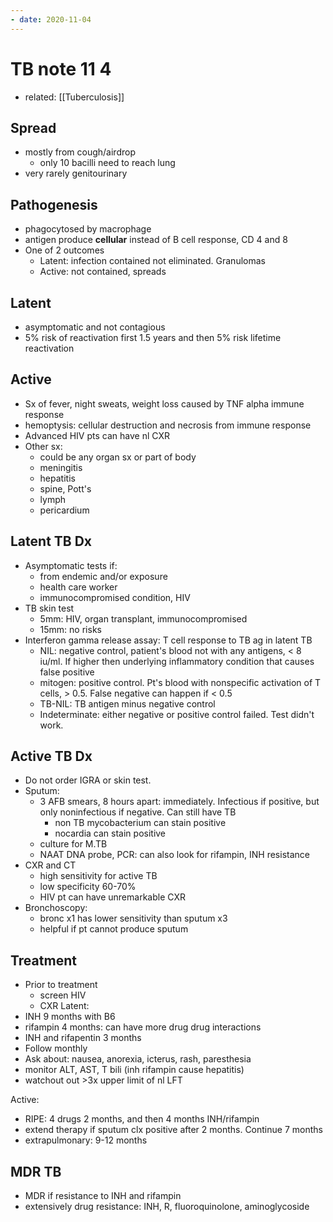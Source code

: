```yaml
---
- date: 2020-11-04
---
```


# TB note 11 4

- related: [[Tuberculosis]]

## Spread

- mostly from cough/airdrop
	- only 10 bacilli need to reach lung
- very rarely genitourinary

## Pathogenesis

- phagocytosed by macrophage
- antigen produce **cellular** instead of B cell response, CD 4 and 8
- One of 2 outcomes
	- Latent: infection contained not eliminated. Granulomas
	- Active: not contained, spreads

## Latent

- asymptomatic and not contagious
- 5% risk of reactivation first 1.5 years and then 5% risk lifetime reactivation

## Active

- Sx of fever, night sweats, weight loss caused by TNF alpha immune response
- hemoptysis: cellular destruction and necrosis from immune response
- Advanced HIV pts can have nl CXR
- Other sx:
	- could be any organ sx or part of body
	- meningitis
	- hepatitis
	- spine, Pott's
	- lymph
	- pericardium

## Latent TB Dx

- Asymptomatic tests if:
	- from endemic and/or exposure
	- health care worker
	- immunocompromised condition, HIV
- TB skin test
	- 5mm: HIV, organ transplant, immunocompromised
	- 15mm: no risks
- Interferon gamma release assay: T cell response to TB ag in latent TB
	- NIL: negative control, patient's blood not with any antigens, < 8 iu/ml. If higher then underlying inflammatory condition that causes false positive
	- mitogen: positive control. Pt's blood with nonspecific activation of T cells, > 0.5. False negative can happen if < 0.5
	- TB-NIL: TB antigen minus negative control
	- Indeterminate: either negative or positive control failed. Test didn't work.

## Active TB Dx

- Do not order IGRA or skin test.
- Sputum:
	- 3 AFB smears, 8 hours apart: immediately. Infectious if positive, but only noninfectious if negative. Can still have TB
		- non TB mycobacterium can stain positive
		- nocardia can stain positive
	- culture for M.TB
	- NAAT DNA probe, PCR: can also look for rifampin, INH resistance
- CXR and CT
	- high sensitivity for active TB
	- low specificity 60-70%
	- HIV pt can have unremarkable CXR
- Bronchoscopy:
	- bronc x1 has lower sensitivity than sputum x3
	- helpful if pt cannot produce sputum

## Treatment

- Prior to treatment
	- screen HIV
	- CXR
    Latent:
- INH 9 months with B6
- rifampin 4 months: can have more drug drug interactions
- INH and rifapentin 3 months
- Follow monthly
- Ask about: nausea, anorexia, icterus, rash, paresthesia
- monitor ALT, AST, T bili (inh rifampin cause hepatitis)
- watchout out >3x upper limit of nl LFT

Active:

- RIPE: 4 drugs 2 months, and then 4 months INH/rifampin
- extend therapy if sputum clx positive after 2 months. Continue 7 months
- extrapulmonary: 9-12 months

## MDR TB

- MDR if resistance to INH and rifampin
- extensively drug resistance: INH, R, fluoroquinolone, aminoglycoside
